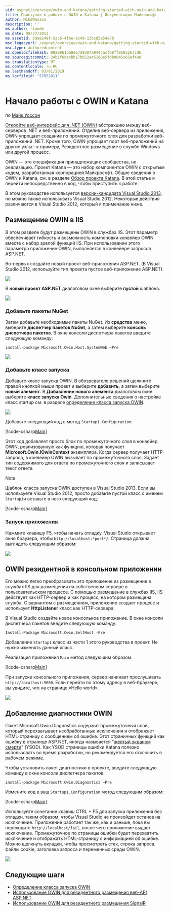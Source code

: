 ```yaml
---
uid: aspnet/overview/owin-and-katana/getting-started-with-owin-and-katana
title: Приступая к работе с OWIN и Katana | Документация Майкрософт
author: MikeWasson
description: ''
ms.author: riande
ms.date: 09/27/2013
ms.assetid: 6dae249f-5ac6-4f6e-bc49-13bcd5a54a70
msc.legacyurl: /aspnet/overview/owin-and-katana/getting-started-with-owin-and-katana
msc.type: authoredcontent
ms.openlocfilehash: 9920861da0e67d9304a944cacfb8ff8685267cd6
ms.sourcegitcommit: 24b1f6decbb17bb22a45166e5fdb0845c65af498
ms.translationtype: MT
ms.contentlocale: ru-RU
ms.lasthandoff: 03/01/2019
ms.locfileid: "57052011"
---
```

<a name="getting-started-with-owin-and-katana"></a>Начало работы с OWIN и Katana
====================
по [Майк Уоссон](https://github.com/MikeWasson)

[Откройте веб-интерфейс для .NET (OWIN)](http://owin.org/) абстракцию между веб-серверов .NET и веб-приложений. Отделив веб-сервера из приложения, OWIN упрощает создание по промежуточного слоя для разработки веб-приложений .NET. Кроме того, OWIN упрощает порт веб-приложений на другие узлы&#8212;к примеру, Резидентное размещение в службе Windows или другой процесс.

OWIN — это спецификация принадлежащих сообщества, не реализацию. Проект Katana — это набор компонентов OWIN с открытым кодом, разработанная корпорацией Майкрософт. Общие сведения о OWIN и Katana, см. в разделе [Обзор проекта Katana](an-overview-of-project-katana.md). В этой статье я перейти непосредственно в код, чтобы приступить к работе.

В этом руководстве используется [версии-кандидата Visual Studio 2013](https://go.microsoft.com/fwlink/?LinkId=306566), но можно также использовать Visual Studio 2012. Некоторые действия различаются в Visual Studio 2012, который я примечание ниже.

## <a name="host-owin-in-iis"></a>Размещение OWIN в IIS

В этом разделе будут размещены OWIN в службах IIS. Этот параметр обеспечивает гибкость и возможность компоновки конвейер OWIN вместе с набор зрелой функций IIS. При использовании этого параметра приложение OWIN, выполняется в конвейере запросов ASP.NET.

Во-первых создайте новый проект веб-приложения ASP.NET. (В Visual Studio 2012, используйте тип проекта пустое веб-приложение ASP.NET).

![](getting-started-with-owin-and-katana/_static/image1.png)

В **новый проект ASP.NET** диалоговом окне выберите **пустой** шаблона.

![](getting-started-with-owin-and-katana/_static/image2.png)

### <a name="add-nuget-packages"></a>Добавьте пакеты NuGet

Затем добавьте необходимые пакеты NuGet. Из **средства** меню, выберите **диспетчер пакетов NuGet**, а затем выберите **консоль диспетчера пакетов**. В окне консоли диспетчера пакетов введите следующую команду:

`install-package Microsoft.Owin.Host.SystemWeb –Pre`

![](getting-started-with-owin-and-katana/_static/image3.png)

### <a name="add-a-startup-class"></a>Добавьте класс запуска

Добавьте класс запуска OWIN. В обозревателе решений щелкните правой кнопкой мыши проект и выберите **добавить**, а затем выберите **новый элемент**. В **Добавление нового элемента** диалоговом окне выберите **класс запуска Owin**. Дополнительные сведения о настройке класс startup см. в разделе [определение класса запуска OWIN](owin-startup-class-detection.md).

![](getting-started-with-owin-and-katana/_static/image4.png)

Добавьте следующий код в метод `Startup1.Configuration`:

[!code-csharp[Main](getting-started-with-owin-and-katana/samples/sample1.cs?highlight=3)]

Этот код добавляет просто блок по промежуточного слоя в конвейер OWIN, реализованную как функцию, которая получает **Microsoft.Owin.IOwinContext** экземпляра. Когда сервер получает HTTP-запроса, в конвейер OWIN вызывает по промежуточного слоя. Задает тип содержимого для ответа по промежуточного слоя и записывает текст ответа.

> [!NOTE]
> Шаблон класса запуска OWIN доступен в Visual Studio 2013. Если вы используете Visual Studio 2012, просто добавьте пустой класс с именем `Startup1`и вставьте в него следующий код:


[!code-csharp[Main](getting-started-with-owin-and-katana/samples/sample2.cs)]

### <a name="run-the-application"></a>Запуск приложения

Нажмите клавишу F5, чтобы начать отладку. Visual Studio открывает окно браузера, чтобы `http://localhost:*port*/`. Страница должна выглядеть следующим образом:

![](getting-started-with-owin-and-katana/_static/image5.png)

## <a name="self-host-owin-in-a-console-application"></a>OWIN резидентной в консольном приложении

Его можно легко преобразовать это приложение из размещение в службах IIS для размещения на собственном сервере в пользовательском процессе. С помощью размещение в службах IIS, IIS действует как HTTP-сервер и как процесс, на котором размещена служба. С вариантом с размещением, приложение создает процесс и использует **HttpListener** класс как HTTP-сервера.

В Visual Studio создайте новое консольное приложение. В окне консоли диспетчера пакетов введите следующую команду:

`Install-Package Microsoft.Owin.SelfHost -Pre`

Добавление `Startup1` класс из части 1 этого руководства в проект. Не нужно изменять данный класс.

Реализация приложения `Main` метод следующим образом.

[!code-csharp[Main](getting-started-with-owin-and-katana/samples/sample3.cs)]

При запуске консольного приложения, сервер начинает прослушивать `http://localhost:9000`. Если перейти по этому адресу в веб-браузере, вы увидите, что на странице «Hello world».

![](getting-started-with-owin-and-katana/_static/image6.png)

## <a name="add-owin-diagnostics"></a>Добавление диагностики OWIN

Пакет Microsoft.Owin.Diagnostics содержит промежуточный слой, который перехватывает необработанные исключения и отображает HTML-страницу с сообщением об ошибке. Этот страничных функций как ошибку в странице ASP.NET, иногда называется "[желтый экраном смерти](http://en.wikipedia.org/wiki/Yellow_Screen_of_Death#Yellow)" (YSOD). Как YSOD страницы ошибки Katana полезно использовать во время разработки, но рекомендуется его отключить в рабочем режиме.

Чтобы установить пакет диагностики в проекте, введите следующую команду в окне консоли диспетчера пакетов:

`install-package Microsoft.Owin.Diagnostics –Pre`

Измените код в ваш `Startup1.Configuration` метод следующим образом:

[!code-csharp[Main](getting-started-with-owin-and-katana/samples/sample4.cs?highlight=4,9-12)]

Используйте сочетание клавиш CTRL + F5 для запуска приложения без отладки, таким образом, чтобы Visual Studio не произойдет останов на исключение. Приложение работает так же, как и раньше, пока вы переходите `http://localhost/fail`, после чего приложение выдает исключение. Промежуточное по страницы ошибки будет перехватить исключение и отображать HTML-страницу с информацией об ошибке. Можно щелкнуть вкладки, чтобы просмотреть стек, строка запроса, файлы cookie, заголовка запроса и переменных среды OWIN.

![](getting-started-with-owin-and-katana/_static/image7.png)

## <a name="next-steps"></a>Следующие шаги

- [Определение класса запуска OWIN](owin-startup-class-detection.md)
- [Использование OWIN для резидентного размещения веб-API ASP.NET](../../../web-api/overview/hosting-aspnet-web-api/use-owin-to-self-host-web-api.md)
- [Использование OWIN для резидентного размещения SignalR](../../../signalr/overview/deployment/tutorial-signalr-self-host.md)
